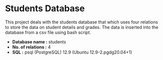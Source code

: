# Students Database

This project deals with the students database that which uses four relations to store the data on student details and grades. The data is inserted into the database from a csv file using bash script.

- **Database name :** students
- **No. of relations :** 4
- **SQL :** psql (PostgreSQL) 12.9 (Ubuntu 12.9-2.pgdg20.04+1)

